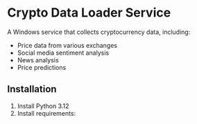 # Crypto Data Loader Service

A Windows service that collects cryptocurrency data, including:
- Price data from various exchanges
- Social media sentiment analysis
- News analysis
- Price predictions

## Installation

1. Install Python 3.12
2. Install requirements: 